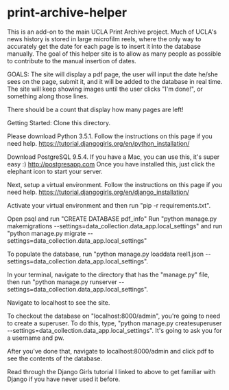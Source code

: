 # print-archive-helper
This is an add-on to the main UCLA Print Archive project. Much of UCLA's news history is stored in large microfilm reels,
where the only way to accurately get the date for each page is to insert it into the database manually. The goal of this
helper site is to allow as many people as possible to contribute to the manual insertion of dates. 

GOALS:
The site will display a pdf page, the user will input the date he/she sees on the page, submit it, and it will be added to the database in real time. The site will keep showing images until the user clicks "I'm done!", or something along those lines. 

There should be a count that display how many pages are left! 

Getting Started:
Clone this directory.

Please download Python 3.5.1. Follow the instructions on this page if you need help. https://tutorial.djangogirls.org/en/python_installation/

Download PostgreSQL 9.5.4. If you have a Mac, you can use this, it's super easy :) http://postgresapp.com Once you have installed this, just click the elephant icon to start your server. 

Next, setup a virtual environment. Follow the instructions on this page if you need help. https://tutorial.djangogirls.org/en/django_installation/

Activate your virtual environment and then run "pip -r requirements.txt". 

Open psql and run "CREATE DATABASE pdf_info"
Run "python manage.py makemigrations --settings=data_collection.data_app.local_settings" and
run "python manage.py migrate --settings=data_collection.data_app.local_settings"

To populate the database, run "python manage.py loaddata reel1.json --settings=data_collection.data_app.local_settings". 

In your terminal, navigate to the directory that has the "manage.py" file, then run "python manage.py runserver --settings=data_collection.data_app.local_settings". 

Navigate to localhost to see the site. 

To checkout the database on "localhost:8000/admin", you're going to need to create a superuser. To do this, type, "python manage.py createsuperuser --settings=data_collection.data_app.local_settings". It's going to ask you for a username and pw. 

After you've done that, navigate to localhost:8000/admin and click pdf to see the contents of the database.

Read through the Django Girls tutorial I linked to above to get familiar with Django if you have never used it before. 


